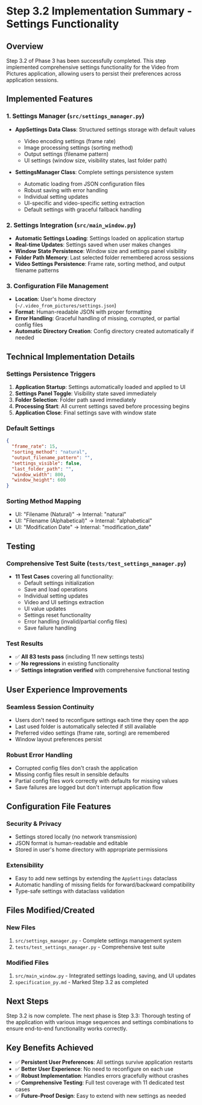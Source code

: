 # Step 3.2 Implementation Summary - Settings Functionality

## Overview
Step 3.2 of Phase 3 has been successfully completed. This step implemented comprehensive settings functionality for the Video from Pictures application, allowing users to persist their preferences across application sessions.

## Implemented Features

### 1. Settings Manager (`src/settings_manager.py`)
- **AppSettings Data Class**: Structured settings storage with default values
  - Video encoding settings (frame rate)
  - Image processing settings (sorting method)
  - Output settings (filename pattern)
  - UI settings (window size, visibility states, last folder path)

- **SettingsManager Class**: Complete settings persistence system
  - Automatic loading from JSON configuration files
  - Robust saving with error handling
  - Individual setting updates
  - UI-specific and video-specific setting extraction
  - Default settings with graceful fallback handling

### 2. Settings Integration (`src/main_window.py`)
- **Automatic Settings Loading**: Settings loaded on application startup
- **Real-time Updates**: Settings saved when user makes changes
- **Window State Persistence**: Window size and settings panel visibility
- **Folder Path Memory**: Last selected folder remembered across sessions
- **Video Settings Persistence**: Frame rate, sorting method, and output filename patterns

### 3. Configuration File Management
- **Location**: User's home directory (`~/.video_from_pictures/settings.json`)
- **Format**: Human-readable JSON with proper formatting
- **Error Handling**: Graceful handling of missing, corrupted, or partial config files
- **Automatic Directory Creation**: Config directory created automatically if needed

## Technical Implementation Details

### Settings Persistence Triggers
1. **Application Startup**: Settings automatically loaded and applied to UI
2. **Settings Panel Toggle**: Visibility state saved immediately
3. **Folder Selection**: Folder path saved immediately
4. **Processing Start**: All current settings saved before processing begins
5. **Application Close**: Final settings save with window state

### Default Settings
```json
{
  "frame_rate": 15,
  "sorting_method": "natural",
  "output_filename_pattern": "",
  "settings_visible": false,
  "last_folder_path": "",
  "window_width": 800,
  "window_height": 600
}
```

### Sorting Method Mapping
- UI: "Filename (Natural)" → Internal: "natural"
- UI: "Filename (Alphabetical)" → Internal: "alphabetical"
- UI: "Modification Date" → Internal: "modification_date"

## Testing

### Comprehensive Test Suite (`tests/test_settings_manager.py`)
- **11 Test Cases** covering all functionality:
  - Default settings initialization
  - Save and load operations
  - Individual setting updates
  - Video and UI settings extraction
  - UI value updates
  - Settings reset functionality
  - Error handling (invalid/partial config files)
  - Save failure handling

### Test Results
- ✅ **All 83 tests pass** (including 11 new settings tests)
- ✅ **No regressions** in existing functionality
- ✅ **Settings integration verified** with comprehensive functional testing

## User Experience Improvements

### Seamless Session Continuity
- Users don't need to reconfigure settings each time they open the app
- Last used folder is automatically selected if still available
- Preferred video settings (frame rate, sorting) are remembered
- Window layout preferences persist

### Robust Error Handling
- Corrupted config files don't crash the application
- Missing config files result in sensible defaults
- Partial config files work correctly with defaults for missing values
- Save failures are logged but don't interrupt application flow

## Configuration File Features

### Security & Privacy
- Settings stored locally (no network transmission)
- JSON format is human-readable and editable
- Stored in user's home directory with appropriate permissions

### Extensibility
- Easy to add new settings by extending the `AppSettings` dataclass
- Automatic handling of missing fields for forward/backward compatibility
- Type-safe settings with dataclass validation

## Files Modified/Created

### New Files
1. `src/settings_manager.py` - Complete settings management system
2. `tests/test_settings_manager.py` - Comprehensive test suite

### Modified Files
1. `src/main_window.py` - Integrated settings loading, saving, and UI updates
2. `specification_py.md` - Marked Step 3.2 as completed

## Next Steps
Step 3.2 is now complete. The next phase is Step 3.3: Thorough testing of the application with various image sequences and settings combinations to ensure end-to-end functionality works correctly.

## Key Benefits Achieved
- ✅ **Persistent User Preferences**: All settings survive application restarts
- ✅ **Better User Experience**: No need to reconfigure on each use
- ✅ **Robust Implementation**: Handles errors gracefully without crashes
- ✅ **Comprehensive Testing**: Full test coverage with 11 dedicated test cases
- ✅ **Future-Proof Design**: Easy to extend with new settings as needed

